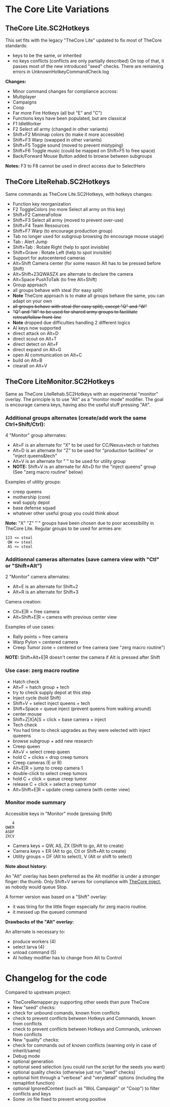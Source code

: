 The Core Lite Variations
========================

TheCore Lite.SC2Hotkeys
-----------------------

This set fits with the legacy "TheCore Lite" updated to fix most of TheCore standards:
* keys to be the same, or inherited
* no keys conflicts (conflicts are only partially described)
On top of that, it passes most of the new introduced "seed" checks.
There are remaining errors in UnknownHotkeyCommandCheck.log

**Changes:**
* Minor command changes for compliance accross:
 * Multiplayer
 * Campaigns
 * Coop
* Far more Fire Hotkeys (all but "E" and "C")
* Functions keys have been populated, but are classical
 * F1 IdleWorker
 * F2 Select all army (changed in other variants)
 * Shift+F2 Minimap colors (to make it more accessible)
 * Shift+F3 Warp (swapped in other variants)
 * Shift+F5 Toggle sound (moved to prevent mistyping)
 * Shift+F6 Toggle music (could be mapped on Shift+F5 to free space)
* Back/Forward Mouse Button added to browse between subgroups

**Notes:** F3 to F8 cannot be used in direct access due to SelectHero

TheCore LiteRehab.SC2Hotkeys
----------------------------

Same commands as TheCore Lite.SC2Hotkeys, with hotkeys changes:
* Function key reorganization
 * F2 ToggleColors (no more Select all army on this key)
 * Shift+F2 CameraFollow
 * Shift+F3 Select all army (moved to prevent over-use)
 * Shift+F4 Team Ressources
 * Shift+F7 Warp (to encourage production group)
* Tab no longer used for subgroup browsing (to encourage mouse usage)
 * Tab : Alert Jump
 * Shift+Tab : Rotate Right (help to spot invisible)
 * Shift+Grave : Rotate Left (help to spot invisible)
* Support for autocentered cameras
 * Alt+Shift Camera center (for some reason Alt has to be pressed before Shift)
 * Alt+Shift+23QWASZX are alternate to declare the camera
 * Alt+Space PushToTalk (to free Alt+Shift)
* Group approach
 * all groups behave with steal (for easy split)
 * **Note** TheCore approach is to make all groups behave the same, you can adapt on your own
 * ~~all groups behave with steal (for easy split), except "Q" and "W"~~
 * ~~"Q" and "W" to be used for shared army groups to facilitate retreat/follow front-line~~
 * **Note** dropped due difficulties handling 2 different logics
* AI keys now supported
 * direct attack on Alt+D
 * direct scout on Alt+T
 * direct detect on Alt+F
 * direct expand on Alt+G
 * open AI communication on Alt+C
 * build on Alt+B
 * clearall on Alt+V

TheCore LiteMonitor.SC2Hotkeys
--------------------------------

Same as TheCore LiteRehab.SC2Hotkeys with an experimental "monitor" overlay.
The principle is to use "Alt" as a "monitor mode" modifier.
The goal is encourage camera keys, having also the useful stuff pressing "Alt".

### Additional groups alternates (create/add work the same Ctrl+Shift/Ctrl):

4 "Monitor" group alternates:
* Alt+F is an alternate for "X" to be used for CC/Nexus+tech or hatches
* Alt+D is an alternate for "Z" to be used for "production facilities" or "inject queens&tech"
* Alt+V is an alternate for "`" to be used for utility group
* **NOTE:** Shift+V is an alternate for Alt+D for the "inject queens" group (See "zerg macro routine" below)

Examples of utility groups:
* creep queens
* mothership (core)
* wall supply depot
* base defense squad
* whatever other useful group you could think about

**Note:** "X" "Z" "`" groups have been chosen due to poor accessibility in TheCore Lite.
Regular groups to be used for armies are:
```
123 <= steal
 QW <= steal
 AS <= steal
```

### Additionnal cameras alternates (save camera view with "Ctl" or "Shift+Alt")
2 "Monitor" camera alternates:
* Alt+E is an alternate for Shift+2
* Alt+R is an alternate for Shift+3

Camera creation:
* Ctl+E|R = free camera
* Alt+Shift+E|R = camera with previous center view

Examples of use cases:
* Rally points = free camera
* Warp Pylon = centered camera
* Creep Tumor zone = centered or free camera (see "zerg macro routine")

**NOTE:** Shift+Alt+E|R doesn't center the camera if Alt is pressed after Shift

### Use case: zerg macro routine
* Hatch check
 * Alt+F = hatch group + tech 
 * try to check supply depot at this step
* Inject cycle (hold Shift)
 * Shift+V = select inject queens + tech
 * Shift+Space = queue inject (prevent queens from walking around)
 * center mouse
 * Shift+Z|X|A|S + click = base camera + inject
* Tech check
 * You had time to check upgrades as they were selected with inject queeens
 * browse subgroup + add new research 
* Creep queen
 * Alt+V = select creep queen
 * hold C + clicks = drop creep tumors
* Creep cameras (E or R)
 * Alt+E|R = jump to creep camera 1
 * double-click to select creep tumors
 * hold C + click = queue creep tumor
 * release C + click = select a creep tumor
 * Alt+Shift+E|R = update creep camera (with center view)

### Monitor mode summary
Accessible keys in "Monitor" mode (pressing Shift)
```
   4
QWER
ASDF
ZXCV
```
* Camera keys = QW, AS, ZX (Shift to go, Alt to create)
* Camera keys = ER (Alt to go, Ctl or Shift+Alt to create)
* Utility groups = DF (Alt to select), V (Alt or shift to select)

**Note about history:**

An "Alt" overlay has been preferred as the Alt modifier is under a stronger finger: the thumb.
Only Shift+V serves for compliance with [TheCore inject](http://wiki.teamliquid.net/starcraft2/Spawn_Larva_%28Legacy_of_the_Void%29#The_Core_Method), as nobody would queue Stop.

A former version was based on a "Shift" overlay:
* it was tiring for the little finger especially for zerg macro routine.
* it messed up the queued command

**Drawbacks of the "Alt" overlay:**

An alternate is necessary to:
* produce workers (4)
* select larva (4)
* unload command (5)
* AI hotkey modifier has to change from Alt to Control

Changelog for the code
======================

Compared to upstream project:
* TheCoreRemapper.py supporting other seeds than pure TheCore
* New "seed" checks:
 * check for unbound comands, known from conflicts
 * check to prevent conflicts between Hotkeys and Commands, known from conflicts
 * check to prevent conflicts between Hotkeys and Commands, unknown from conflicts
* New "quality" checks:
 * check for commands out of known conflicts (warning only in case of inherit/same)
* Debug mode
 * optional generation
 * optional seed selection (you could run the script for the seeds you want)
 * optional quality checks (otherwise just run "seed" checks)
 * optional hint through a "verbose" and "verydetail" options (including the remapHint function)
 * optional IgnoredContext (such as "WoL Campaign" or "Coop") to filter conflicts and keys
* Some .ini file fixed to prevent wrong positive
